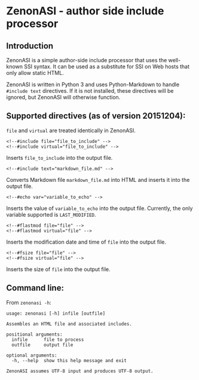 ZenonASI - author side include processor
========================================

Introduction
------------

ZenonASI is a simple author-side include processor that uses the
well-known SSI syntax. It can be used as a substitute for SSI on
Web hosts that only allow static HTML.

ZenonASI is written in Python 3 and uses Python-Markdown to handle
`#include text` directives. If it is not installed, these directives
will be ignored, but ZenonASI will otherwise function.


Supported directives (as of version 20151204):
----------------------------------------------

`file` and `virtual` are treated identically in ZenonASI.

    <!--#include file="file_to_include" -->
    <!--#include virtual="file_to_include" -->

Inserts `file_to_include` into the output file.

    <!--#include text="markdown_file.md" -->

Converts Markdown file `markdown_file.md` into HTML and inserts
it into the output file.

    <!--#echo var="variable_to_echo" -->

Inserts the value of `variable_to_echo` into the output file. Currently,
the only variable supported is `LAST_MODIFIED`.

    <!--#flastmod file="file" -->
    <!--#flastmod virtual="file" -->

Inserts the modification date and time of `file` into the output file.

    <!--#fsize file="file" -->
    <!--#fsize virtual="file" -->

Inserts the size of `file` into the output file.

Command line:
-------------

From `zenonasi -h`:

```
usage: zenonasi [-h] infile [outfile]

Assembles an HTML file and associated includes.

positional arguments:
  infile      file to process
  outfile     output file

optional arguments:
  -h, --help  show this help message and exit

ZenonASI assumes UTF-8 input and produces UTF-8 output.
```
